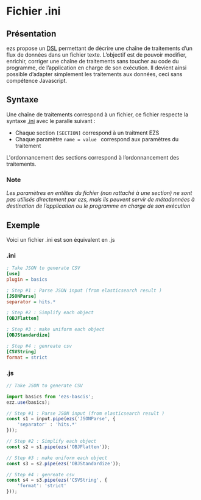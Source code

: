 # Fichier .ini

## Présentation


ezs propose un [DSL](https://fr.wikipedia.org/wiki/Langage_d%C3%A9di%C3%A9) permettant de décrire une chaîne de  traitements d’un flux de données dans un fichier texte. L’objectif est de pouvoir modifier, enrichir, corriger  une chaîne de traitements sans toucher au code du programme, de l’application en charge de son exécution. Il devient ainsi possible d’adapter simplement les traitements aux données, ceci sans compétence Javascript.

## Syntaxe

Une chaîne de traitements correspond à un fichier, ce fichier respecte la syntaxe [.ini](https://fr.wikipedia.org/wiki/Fichier_INI) avec le paralle suivant :

- Chaque section ` [SECTION] ` correspond à un traitment EZS
- Chaque paramètre `name = value ` correspond aux paramètres du traitement

L'ordonnancement des sections correspond à l’ordonnancement des traitements.

### Note

*Les paramètres en entêtes du fichier (non rattaché à une section) ne sont pas utilisés directement par ezs, mais ils peuvent servir de métadonnées à destination de l’application ou le programme en charge de son exécution*

## Exemple

Voici un fichier .ini est son équivalent en .js

### .ini

```ini
; Take JSON to generate CSV
[use]
plugin = basics

; Step #1 : Parse JSON input (from elasticsearch result )
[JSONParse]
separator = hits.*

; Step #2 : Simplify each object 
[OBJFlatten]

; Step #3 : make uniform each object
[OBJStandardize]

; Step #4 : genreate csv
[CSVString]
format = strict

```


### .js

```js
// Take JSON to generate CSV

import basics from 'ezs-bascis';
ezz.use(basics);

// Step #1 : Parse JSON input (from elasticsearch result )
const s1 = input.pipe(ezs('JSONParse', { 
	'separator' : 'hits.*'
}));

// Step #2 : Simplify each object 
const s2 = s1.pipe(ezs('OBJFlatten'));

// Step #3 : make uniform each object
const s3 = s2.pipe(ezs('OBJStandardize'));

// Step #4 : genreate csv
const s4 = s3.pipe(ezs('CSVString', { 
	'format': 'strict'
}));

```








